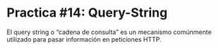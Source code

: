 # Practica #14: Query-String
El query string o “cadena de consulta” es un mecanismo comúnmente utilizado para pasar información en peticiones HTTP.
